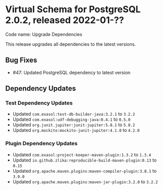 # Virtual Schema for PostgreSQL 2.0.2, released 2022-01-??

Code name: Upgrade Dependencies

This release upgrades all dependencies to the latest versions.

## Bug Fixes

* #47: Updated PostgreSQL dependency to latest version

## Dependency Updates

### Test Dependency Updates

* Updated `com.exasol:test-db-builder-java:3.2.1` to `3.2.2`
* Updated `com.exasol:udf-debugging-java:0.4.1` to `0.5.0`
* Updated `org.junit.jupiter:junit-jupiter:5.8.1` to `5.8.2`
* Updated `org.mockito:mockito-junit-jupiter:4.1.0` to `4.2.0`

### Plugin Dependency Updates

* Updated `com.exasol:project-keeper-maven-plugin:1.3.2` to `1.3.4`
* Updated `io.github.zlika:reproducible-build-maven-plugin:0.13` to `0.15`
* Updated `org.apache.maven.plugins:maven-compiler-plugin:3.8.1` to `3.9.0`
* Updated `org.apache.maven.plugins:maven-jar-plugin:3.2.0` to `3.2.2`
